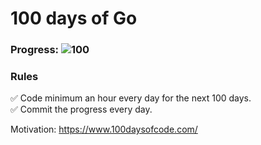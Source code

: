 # 100 days of Go 

### Progress: ![100](https://img.shields.io/badge/40-100-blue)

### Rules
✅ Code minimum an hour every day for the next 100 days.<br>
✅ Commit the progress every day.

Motivation: https://www.100daysofcode.com/
